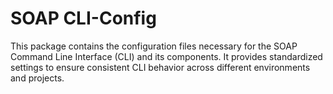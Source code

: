 # SOAP CLI-Config

This package contains the configuration files necessary for the SOAP Command Line Interface (CLI) and its components. It provides standardized settings to ensure consistent CLI behavior across different environments and projects.
